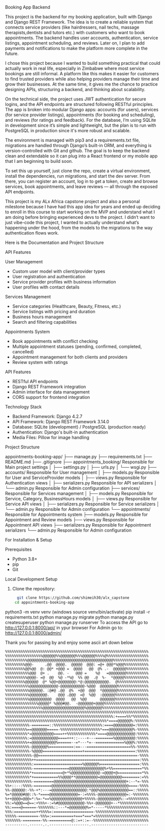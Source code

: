 Booking App Backend

This project is the backend for my booking application, built with Django and Django REST Framework. 
The idea is to create a reliable system that connects service providers (like hairdressers, nail techs, 
massage therapists,dentists and tutors etc.) with customers who want to book appointments. The backend handles user accounts, 
authentication, service listings, appointment scheduling, and reviews. Later on, I plan to add payments and notifications to make the 
platform more complete in the future.

I chose this project because I wanted to build something practical that could actually work in real life, especially in Zimbabwe
where most service bookings are still informal. A platform like this makes it easier for customers to find trusted providers 
while also helping providers manage their time and grow their businesses. 
At the same time, it gives me the chance to practice designing APIs, structuring a backend, and thinking about scalability.

On the technical side, the project uses JWT authentication for secure logins, and the API endpoints are structured following RESTful principles. The 
app is broken into modular Django apps: accounts (for users), services (for service provider listings), appointments (for booking and scheduling), 
and reviews (for ratings and feedback). For the database, I’m using SQLite in development since it’s simple and lightweight, but the plan is to run with 
PostgreSQL in production since it's more robust and scalable.

The environment is managed with pip3 and a requirements.txt file, migrations are handled through Django’s built-in ORM, and everything 
is version-controlled with Git and github. The goal is to keep the backend clean and extendable so it can plug into a React frontend or 
my mobile app that I am beginning to build soon.

To set this up yourself, just clone the repo, create a virtual environment, install the dependencies, run migrations, and start the dev server. From there, 
you can register an account, log in to get a token, create and browse services, book appointments, and leave reviews — all through the exposed API endpoints.

This project is my ALx Africa capstone project and also a personal milestone because I have had this app idea for years and ended up deciding to
enroll in this course to start working on the MVP and understand what I am doing before bringing experienced devs to the project. 
I didn’t want to just vibe-code this project, I wanted to actually understand what’s happening under the hood, 
from the models to the migrations to the way authentication flows work.

Here is the Documentation and Project Structure


API Features

 User Management
- Custom user model with client/provider types
- User registration and authentication
- Service provider profiles with business information
- User profiles with contact details

 Services Management
- Service categories (Healthcare, Beauty, Fitness, etc.)
- Service listings with pricing and duration
- Business hours management
- Search and filtering capabilities

 Appointments System
- Book appointments with conflict checking
- Multiple appointment statuses (pending, confirmed, completed, cancelled)
- Appointment management for both clients and providers
- Review system with ratings

 API Features
- RESTful API endpoints
- Django REST Framework integration
- Admin interface for data management
- CORS support for frontend integration

 Technology Stack

- Backend Framework: Django 4.2.7
- API Framework: Django REST Framework 3.14.0
- Database: SQLite (development) / PostgreSQL (production ready)
- Authentication: Django's built-in authentication
- Media Files: Pillow for image handling

Project Structure


appointments-booking-app/
├── manage.py
├── requirements.txt
├── README.md
├── .gitignore
├── appointments_booking/          Responsible for  Main project settings
│   ├── settings.py
│   ├── urls.py
│   └── wsgi.py
├── accounts/                      Responsible for  User management
│   ├── models.py                 Responsible for  User and ServiceProvider models
│   ├── views.py                  Responsible for  Authentication views
│   ├── serializers.py            Responsible for  API serializers
│   └── admin.py                  Responsible for  Admin configuration
├── services/                      Responsible for  Services management
│   ├── models.py                 Responsible for  Service, Category, BusinessHours models
│   ├── views.py                  Responsible for  Service API views
│   ├── serializers.py            Responsible for  Service serializers
│   └── admin.py                  Responsible for  Admin configuration
└── appointments/                  Responsible for  Appointments system
├── models.py                 Responsible for  Appointment and Review models
├── views.py                  Responsible for  Appointment API views
├── serializers.py            Responsible for  Appointment serializers
└── admin.py                  Responsible for  Admin configuration

For Installation & Setup

Prerequisites
- Python 3.8+
- pip
- Git

 Local Development Setup

1. Clone the repository:
   ```bash command:
  	 git clone https://github.com/shimeih30/alx_capstone
   	cd appointments-booking-app
python3 -m venv venv 	(windows source venv/bin/activate)
pip install -r requirements.txt
python manage.py migrate
python manage.py createsuperuser
python manage.py runserver
To access the API go to http://127.0.0.1:8000/api/ in ypur browser
For Admin go to: http://127.0.0.1:8000/admin/






Thank you for passing by and enjoy some ascii art down below


```
%%%%%%%%%%%%%%%%%%%%%%%%%%%%%%%%%%%%%%%%%%%%%%%%%%%%%%%%%%%%%%%%%
%%%%%%%%%%%%%%%%%@@@@@@%%@@@@@@@%%%@@@@@@%%%%@%%%%%%%%%%%%%%%%%%%
%%%%%%%%%%@@@@@@@@@@@@@@@@@@@@@@@@@@@@@@@@@@@@@@@%%%%%%%%%%%%%%%%
%%%%%%%%%@@@-     .@@  @@@@.  @@@@@  @@@: =@+ @@@*%@@@%%%%%%%%%%%
%%%%%%%%%@@%@@  @: @@* +@@@ =  @@@@   @@  @% .-  @@@@@@%%%%%%%%%%
%%%%%%%%%%%@@@  @+ .    @@. -   @@@ =    %@   =@@@@@@@@%%%%%%%%%%
%%%%%%%%%%@@@@- =@  @@  %@ -*%@  %% @@  .@  %-  *@@@@@%%%%%%%%%%%
%%%%%%%%%@@@@@@  @* %@@+@@@@@@@@:*@:@@@@@@@@@@@.  @%%%%%%%%%%%%%%
%%%%%%%%%%%@@@@@@@@@@@@@-@@@@@@@@@@@-%@@@  @@@@@@@@%%%%%%%%%%%%%%
%%%%%%%%%%%@@@@@@. :@#@ .@@  @%  +@@  @@@  *@@@@@@@%%%%%%%%%%%%%%
%%%%%%%%%%%@@@@@@@@.    @@@ .@@@  =@  %@@  :@@@@@@%%%%%%%%%%%%%%%
%%%%%%%%%%%@@@@@@@@@@  @@@@   @@  %@@      @@@@@@@%%%%%%%%%%%%%%%
%%%%%%%%%%%%%%%@@@@@* %@@@#@@.  -@@@@@@@+@@@@%%%%%%%%%%%%%%%%%%%%
%%%%%%%%%%%%%%%%%@@@@@@@@@@@@@@@@@@@%@@@@@@@%%%%%%%%%%%%%%%%%%%%%
%%%%%%%%%%%%%%%%%%%%%%%%%%%%%%%%%%%%%%%%%%%%%%%%%%%%%%%%%%%%%%%%%
%%%%%%%%%%%%%%%%%%%%%%%%%%%%%%%%%%%%%%%%%%%%%%%%%:+====%%*%%%%%%%
%%%%%%%%%%%%%%%%%%%%%%%%%%%%%%%%%%%%%%%%%%%%%%*====@@@@@@%:%%%%%%
%%%%%%%%%%%-========::%%%%%%%%%%%%%%%%%%%%%%:====@@@@@@@@@=:%%%%%
%%%%%%%%%%==@@@@@@@=====-%%%%%%%%%%%%%%%%%%*===@@@@@@@@@@@%-%%%%%
%%%%%%%%%%*=@@@@@@@@@@====++%%%%%%%%%%%%%*====@@@@@@@@@@@@@:%%%%%
%%%%%%%%%%:=@@@@@@@@@@@@====+++::----+---========%@@@@@@@@@:%%%%%
%%%%%%%%%%+=@@@@@@@@@@@%======--=*---*=--=============%@@@%:%%%%%
%%%%%%%%%%%-@@@@@@@%===========:==---====================%%-%%%%%
%%%%%%%%%%%-%@@@@==================+=======================:%%%%%
%%%%%%%%%%%%-@@=============================================-%%%%
%%%%%%%%%%%%++===============================================:%%%
%%%%%%%%%%%%:======================%@@@@@@%==================:%%%
%%%%%%%%%%%%-================@@@@@@@@@@@@@@@@%+%%=============*%%
%%%%%%%%%%%*+=============@+*%@@@@@@@@@@@@@-=@@@@+@===========*%%
%%%%%%%%%%%*+===========%%@@@@**@@@@@@@@@@=@@@@@@@@@@========:=%%
%%%%%%%%%%%%-=========@@@@@@@@@@@@@@@@@@@@@@@@@@@@@@@@@+:--*=-%%%
%%+::--:%%%%-========@@@@@@@@@@@@@@@@@@@@@@@@@@@@@@@@@@@====-%%%%
%%-@@@@@@:-%%-+*:---=@@@@@@@@@@@@@@@@:*@@@%@@@@@@@@@@@@@==::%%%%%
%=*@@@@@#@@::%-*====@@@@@@@@@@@@@=-:=%%%%-@@@@@@@@@@@@@=:-%%%%%%%
%++@@@@=@@@=*:%=-*==%@@@@@@@@@@@@@@+%%%%%-@@@@@@@@@@%:-=%%%%%%%%%
%%:=%@@@==@==:+%%%+-:=%#@@@@@@@@@@@@-%%+-@@@@@@@+--*%%%%%%%%%%%%%
%%:====@======-%%%%%%%::---*=@@@@@@@@%=*-----*%%%%%%%%%%%%%%%%%%%
%%%:==========++%%%%=:==================-%%%%%%%%%%%%%%%%%%%%%%%%
%%%%%-=========-%%%=:==========+===*===*=%%%%%%%%%%%%%%%%%%%%%%%%
%%%%%%%-========-%%-==========@::=+::=--%%%%%%%%%%%%%%%%%%%%%%%%%
----------.------.-.------------------.--------------------------


```




